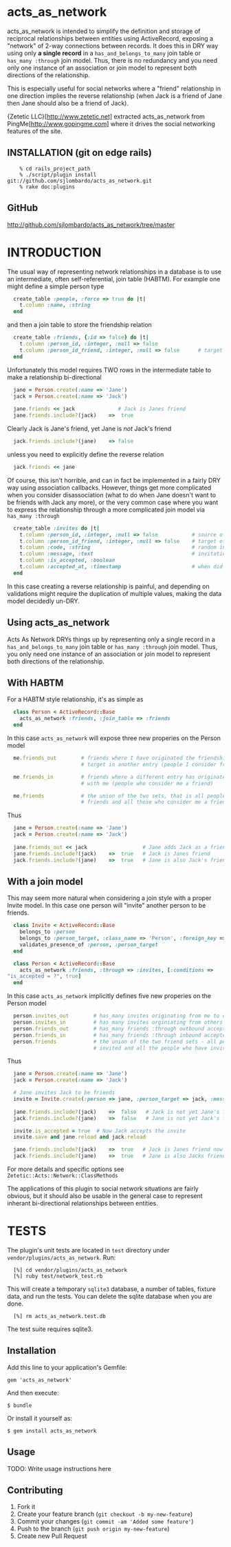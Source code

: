 # acts_as_network

acts_as_network is intended to simplify the definition 
and storage of reciprocal relationships between entities using
ActiveRecord, exposing a "network" of 2-way connections between
records. It does this in DRY way using only **a single record**
in a `has_and_belongs_to_many` join table or `has_many :through` 
join model. Thus, there is no redundancy and you need only one instance of 
an association or join model to represent both directions of the relationship.

This is especially useful for social networks where 
a "friend" relationship in one direction implies the reverse 
relationship (when Jack is a friend of Jane then Jane should also
be a friend of Jack). 

{Zetetic LLC}[http://www.zetetic.net] extracted acts_as_network from
PingMe[http://www.gopingme.com] where it drives the social 
networking features of the site.

## INSTALLATION (git on edge rails)

```
    % cd rails_project_path
    % ./script/plugin install git://github.com/sjlombardo/acts_as_network.git
    % rake doc:plugins
```
## GitHub

  http://github.com/sjlombardo/acts_as_network/tree/master

# INTRODUCTION

The usual way of representing network relationships in a database is 
to use an intermediate, often self-referential, join table (HABTM). 
For example one might define a simple person type

```ruby
  create_table :people, :force => true do |t|
    t.column :name, :string
  end
```

and then a join table to store the friendship relation

```ruby
  create_table :friends, {:id => false} do |t|
    t.column :person_id, :integer, :null => false
    t.column :person_id_friend, :integer, :null => false      # target of the relationship
  end
```

Unfortunately this model requires TWO rows in the intermediate table to
make a relationship bi-directional

```ruby
  jane = Person.create(:name => 'Jane')
  jack = Person.create(:name => 'Jack')
  
  jane.friends << jack              # Jack is Janes friend
  jane.friends.include?(jack)    =>  true
```

Clearly Jack is Jane's friend, yet Jane is *not* Jack's friend

```ruby
  jack.friends.include?(jane)    => false
```

unless you need to explicitly define the reverse relation

```ruby
  jack.friends << jane
```

Of course, this isn't horrible, and can in fact be implemented
in a fairly DRY way using association callbacks. However, things get
more complicated when you consider disassociation (what to do when Jane 
doesn't want to be friends with Jack any more), or the very common
case where you want to express the relationship through a more complicated
join model via `has_many :through`

```ruby
  create_table :invites do |t|
    t.column :person_id, :integer, :null => false           # source of the relationship
    t.column :person_id_friend, :integer, :null => false    # target of the relationship
    t.column :code, :string                                 # random invitation code
    t.column :message, :text                                # invitation message
    t.column :is_accepted, :boolean
    t.column :accepted_at, :timestamp                       # when did they accept?
  end
```

In this case creating a reverse relationship is painful, and depending on 
validations might require the duplication of multiple values, making the
data model decidedly un-DRY.

## Using acts_as_network

Acts As Network DRYs things up by representing only a single record
in a `has_and_belongs_to_many` join table or `has_many :through` 
join model. Thus, you only need one instance of an association or join model to
represent both directions of the relationship.

## With HABTM

For a HABTM style relationship, it's as simple as

```ruby
  class Person < ActiveRecord::Base
    acts_as_network :friends, :join_table => :friends
  end
```

In this case `acts_as_network` will expose three new properies
on the Person model

```ruby
  me.friends_out        # friends where I have originated the friendship relationship 
                        # target in another entry (people I consider friends)

  me.friends_in         # friends where a different entry has originated the freindship 
                        # with me (people who consider me a friend)

  me.friends            # the union of the two sets, that is all people who I consider 
                        # friends and all those who consider me a friend
```

Thus

```ruby
  jane = Person.create(:name => 'Jane')
  jack = Person.create(:name => 'Jack')
  
  jane.friends_out << jack                  # Jane adds Jack as a friend
  jane.friends.include?(jack)    =>  true   # Jack is Janes friend
  jack.friends.include?(jane)    =>  true   # Jane is also Jack's friend!
```

## With a join model

This may seem more natural when considering a join style with a proper Invite model. In this case
one person will "invite" another person to be friends.

```ruby
  class Invite < ActiveRecord::Base
    belongs_to :person
    belongs_to :person_target, :class_name => 'Person', :foreign_key => 'person_id_target'        # the target of the friend relationship 
    validates_presence_of :person, :person_target
  end

  class Person < ActiveRecord::Base
    acts_as_network :friends, :through => :invites, [:conditions =>
"is_accepted = ?", true]
  end
```

In this case `acts_as_network` implicitly defines five new properies
on the Person model

```ruby
  person.invites_out        # has_many invites originating from me to others
  person.invites_in         # has_many invites orginiating from others to me
  person.friends_out        # has_many friends :through outbound accepted invites from me to others
  person.friends_in         # has_many friends :through inbound accepted invites from others to me
  person.friends            # the union of the two friend sets - all people who I have
                            # invited and all the people who have invited me
```

Thus

```ruby
  jane = Person.create(:name => 'Jane')
  jack = Person.create(:name => 'Jack')

  # Jane invites Jack to be friends
  invite = Invite.create(:person => jane, :person_target => jack, :message => "let's be friends!")    
  
  jane.friends.include?(jack)    =>  false   # Jack is not yet Jane's friend
  jack.friends.include?(jane)    =>  false   # Jane is not yet Jack's friend either

  invite.is_accepted = true  # Now Jack accepts the invite
  invite.save and jane.reload and jack.reload

  jane.friends.include?(jack)    =>  true   # Jack is Janes friend now
  jack.friends.include?(jane)    =>  true   # Jane is also Jacks friend
```

For more details and specific options see `Zetetic::Acts::Network::ClassMethods`

The applications of this plugin to social network situations are fairly obvious,
but it should also be usable in the general case to represent inherant 
bi-directional relationships between entities.

# TESTS

The plugin's unit tests are located in `test` directory under 
`vendor/plugins/acts_as_network`. Run:

```
  [%] cd vendor/plugins/acts_as_network
  [%] ruby test/network_test.rb
```

This will create a temporary `sqlite3` database, a number of tables,
fixture data, and run the tests. You can delete the sqlite database
when you are done.

```
  [%] rm acts_as_network.test.db
```

The test suite requires sqlite3. 

## Installation

Add this line to your application's Gemfile:

    gem 'acts_as_network'

And then execute:

    $ bundle

Or install it yourself as:

    $ gem install acts_as_network

## Usage

TODO: Write usage instructions here

## Contributing

1. Fork it
2. Create your feature branch (`git checkout -b my-new-feature`)
3. Commit your changes (`git commit -am 'Added some feature'`)
4. Push to the branch (`git push origin my-new-feature`)
5. Create new Pull Request
